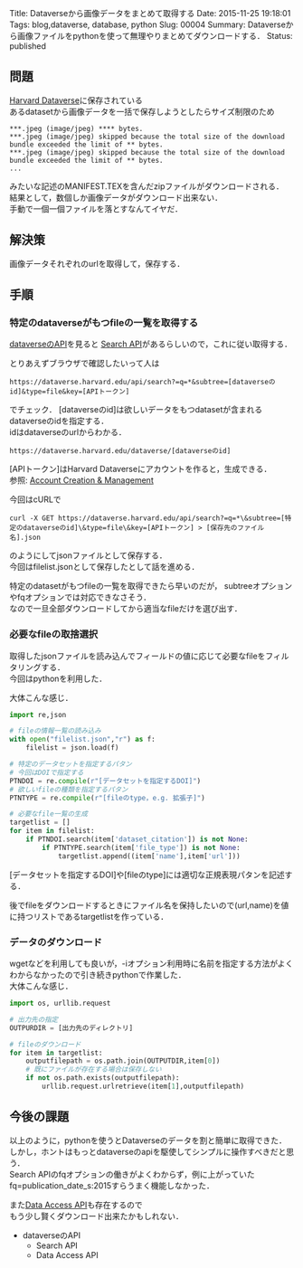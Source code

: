 Title: Dataverseから画像データをまとめて取得する
Date: 2015-11-25 19:18:01
Tags: blog,dataverse, database, python
Slug: 00004
Summary: Dataverseから画像ファイルをpythonを使って無理やりまとめてダウンロードする．
Status: published

## 問題
[Harvard Dataverse](https://dataverse.harvard.edu/)に保存されている  
あるdatasetから画像データを一括で保存しようとしたらサイズ制限のため 
```
***.jpeg (image/jpeg) **** bytes.
***.jpeg (image/jpeg) skipped because the total size of the download bundle exceeded the limit of ** bytes.
***.jpeg (image/jpeg) skipped because the total size of the download bundle exceeded the limit of ** bytes.
...
```
みたいな記述のMANIFEST.TEXを含んだzipファイルがダウンロードされる．  
結果として，数個しか画像データがダウンロード出来ない．  
手動で一個一個ファイルを落とすなんてイヤだ．

## 解決策
画像データそれぞれのurlを取得して，保存する．

## 手順

### 特定のdataverseがもつfileの一覧を取得する

[dataverseのAPI](http://guides.dataverse.org/en/latest/api/index.html)を見ると
[Search API](http://guides.dataverse.org/en/latest/api/search.html)があるらしいので，これに従い取得する． 

とりあえずブラウザで確認したいって人は
```
https://dataverse.harvard.edu/api/search?=q=*&subtree=[dataverseのid]&type=file&key=[APIトークン]
```
でチェック．
[dataverseのid]は欲しいデータをもつdatasetが含まれるdataverseのidを指定する．  
idはdataverseのurlからわかる．
```
https://dataverse.harvard.edu/dataverse/[dataverseのid]
```  


[APIトークン]はHarvard Dataverseにアカウントを作ると，生成できる．  
参照: [Account Creation & Management](http://guides.dataverse.org/en/latest/user/account.html)


今回はcURLで
```console
curl -X GET https://dataverse.harvard.edu/api/search?=q=*\&subtree=[特定のdataverseのid]\&type=file\&key=[APIトークン] > [保存先のファイル名].json
```
のようにしてjsonファイルとして保存する．  
今回はfilelist.jsonとして保存したとして話を進める．

特定のdatasetがもつfileの一覧を取得できたら早いのだが， 
subtreeオプションやfqオプションでは対応できなさそう．  
なので一旦全部ダウンロードしてから適当なfileだけを選び出す． 

### 必要なfileの取捨選択
取得したjsonファイルを読み込んでフィールドの値に応じて必要なfileをフィルタリングする．  
今回はpythonを利用した． 

大体こんな感じ．
```python
import re,json

# fileの情報一覧の読み込み
with open("filelist.json","r") as f:
	filelist = json.load(f)

# 特定のデータセットを指定するパタン
# 今回はDOIで指定する
PTNDOI = re.compile(r"[データセットを指定するDOI]")
# 欲しいfileの種類を指定するパタン
PTNTYPE = re.compile(r"[fileのtype，e.g. 拡張子]")

# 必要なfile一覧の生成
targetlist = []
for item in filelist:
	if PTNDOI.search(item['dataset_citation']) is not None:
		if PTNTYPE.search(item['file_type']) is not None:
			targetlist.append((item['name'],item['url']))
```
[データセットを指定するDOI]や[fileのtype]には適切な正規表現パタンを記述する．  

後でfileをダウンロードするときにファイル名を保持したいので(url,name)を値に持つリストであるtargetlistを作っている．

### データのダウンロード
wgetなどを利用しても良いが，-iオプション利用時に名前を指定する方法がよくわからなかったので引き続きpythonで作業した．  
大体こんな感じ．

```python
import os, urllib.request

# 出力先の指定
OUTPURDIR = [出力先のディレクトリ]

# fileのダウンロード
for item in targetlist:
	outputfilepath = os.path.join(OUTPUTDIR,item[0])
	# 既にファイルが存在する場合は保存しない
	if not os.path.exists(outputfilepath):
		urllib.request.urlretrieve(item[1],outputfilepath)
```

## 今後の課題
以上のように，pythonを使うとDataverseのデータを割と簡単に取得できた．  
しかし，ホントはもっとdataverseのapiを駆使してシンプルに操作すべきだと思う．  
Search APIのfqオプションの働きがよくわからず，例に上がっていたfq=publication_date_s:2015すらうまく機能しなかった．  

また[Data Access API](http://guides.dataverse.org/en/latest/api/dataaccess.html)も存在するので  
もう少し賢くダウンロード出来たかもしれない．

* dataverseのAPI
	* Search API
	* Data Access API